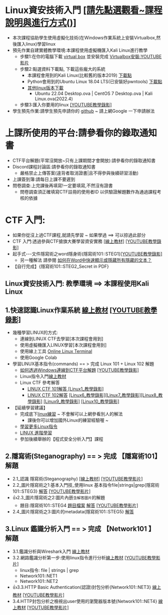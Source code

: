 # Linux資安技術入門 [[請先點選觀看~課程說明與進行方式()]]()
- 本次課程協助學生使用虛擬化技術(在Windows作業系統上安裝Virtualbox,然後匯入linux)學習linux
- 預先作業自建實體教學環境:本課程使用虛擬機匯入Kali Linux進行教學
  - 步驟1:在你的電腦下載 [virtual box](https://www.virtualbox.org/wiki/Downloads) 並安裝完成 [Virtualbox安裝:YOUTUBE影片](https://youtu.be/FC0CX71aGnc)
  - 步驟2:點選資料下載點, 下載這些龐大的系統
    - 本課程會用到的Kali Linux(比較舊的版本2019) [下載點](https://drive.google.com/file/d/1m620Z7KAOSUOLdFH92FYLE2NINb-vJsn/view?usp=sharing)
    - Python會用到的Ubuntu Linux 18.04 LTS(已安裝好pwntools)  [下載點](https://drive.google.com/file/d/1aP-qCFP6jKsGYXtKy9ahwZleQSENEi7C/view?usp=sharing)
    - [其他linux版本下載](https://ksunextcloud.duckdns.org/index.php/s/mXWBcNaYMrcoL9Y) 
      - Ubuntu 22.04 Desktop.ova  | CentOS 7 Desktop.ova  | Kali Linux.ova(2022.4)
  - 步驟3:匯入你要用的linux  [[YOUTUBE教學錄影]](https://youtu.be/GTpQR7fZcwE)
- 學生預先作業:請學生預先申請你的 [github](https://github.com/)  ~ 請上網Google 一下申請辦法

# 上課所使用的平台:請參看你的錄取通知書
- CTF平台解題(平常沒開放~只有上課期間才會開放):請參看你的錄取通知書
- Discord課程討論區:請參看你的錄取通知書
  - 嚴格禁止上傳答案(違背者取消證書|且不得參與後續研習活動)
- 上課簽到簿:請每日上課不要遲到
- 問卷調查:上完課後再填寫!一定要填寫,不然沒有證書 
  - 問卷調查須正確填寫CTF註冊的使用者ID 以供驗證解題數作為通過課程考核的依據

# CTF 入門: 
- 如果你從沒上過CTF課程,就請先學習 ~ 如果學過 ==> 可以掠過此部分
- CTF 入門:透過參與CTF搶旗大賽學習資安實務 [[線上教材]](./CTF.md) [[YOUTUBE教學錄影]](https://youtu.be/Bcxyx3lJG8w)
- 起手式---文件隱寫術之word隱身術{隱寫術101::STEG1}[[YOUTUBE教學錄影]](https://youtu.be/aeXnuZi3XOk)
  - 另一種解法 請參閱 [如何在Word中快速顯示或隱藏所有隱藏的文本？](https://zh-tw.extendoffice.com/documents/word/906-word-show-hide-hidden-text.html) 
- 【自行完成】{隱寫術101::STEG2_Secret in PDF}

## Linux資安技術入門:  教學環境 ==> 本課程使用Kali Linux
## 1.快速認識Linux作業系統 [線上教材](./Linux/1.基礎linux入門.MD) [[YOUTUBE教學錄影]](https://youtu.be/0T4o81Vghio)
  - 幾種學習LINUX的方式:
    - 連線到LINUX CTF去學習[本次課程會用到]
    - 使用虛擬機匯入LINUX學習[本次課程會用到]
    - 使用線上工具 [Online Linux Terminal](https://www.tutorialspoint.com/linux_terminal_online.php)
    - 使用Google Colab
  - 學習LINUX基本指令(commands) == > 完成 Linux 101 + Linux 102 解題
    - [如何透過Windows連線到CTF平台解題](https://github.com/MyFirstSecurity2020/SecurityFoscusOnline2023/blob/main/A2_Linux%E8%B3%87%E5%AE%89%E6%8A%80%E8%A1%93%E5%85%A5%E9%96%80/%E5%A6%82%E4%BD%95%E9%80%8F%E9%81%8EWindows%E9%80%A3%E7%B7%9A%E5%88%B0CTF%E5%B9%B3%E5%8F%B0%E8%A7%A3%E9%A1%8C.md) [[YOUTUBE教學錄影]](https://youtu.be/cULwZeGliuA)
    - Linux指令入門[線上教材](./Linux/1_2_.Linux基本指令.MD)
    - Linux CTF 參考解答
      - [LINUX CTF 101解答 ](https://github.com/MyFirstSecurity2020/SecurityFoscusOnline2023/blob/main/A2_Linux%E8%B3%87%E5%AE%89%E6%8A%80%E8%A1%93%E5%85%A5%E9%96%80/2_1_Linux101%E8%A7%A3%E7%AD%94.md)  [[Linux1_教學錄影]](https://youtu.be/zLeU0XJAtws)
      - [LINUX CTF 102解答](https://github.com/MyFirstSecurity2020/SecurityFoscusOnline2023/blob/main/A2_Linux%E8%B3%87%E5%AE%89%E6%8A%80%E8%A1%93%E5%85%A5%E9%96%80/2_2_Linux%20102%E8%A7%A3%E7%AD%94.md) [[Linux6_教學錄影]](https://youtu.be/-xzdAZJnZM4)[[Linux7_教學錄影]](https://youtu.be/mdtYXAk3mAs)[[Linux8_教學錄影]](https://youtu.be/SW1dMD2vyrA) [[Linux9_教學錄影]](https://youtu.be/nKrWjw10O_U) [[Linux10_教學錄影]]()
  - 【延續學習建議】
    - 完成底下[linux練習](https://overthewire.org/wargames/bandit/) ~ 不會解可以上網參看別人的解法
      - 課後你可以增加國外Linux的練習經驗喔 ~  
    - [學習更多Linux指令](./LearningLinux1.md)
    - [LINUX 進階學習](./LearningLinux2.md)
    - 參加後續舉辦的【程式安全分析入門】課程
## 2.隱寫術(Steganography) == >   完成 【隱寫術101】 解題
  - 2.1_認識 隱寫術(Steganography)  [[線上教材]](./Linux/2.%E9%9A%B1%E5%AF%AB%E8%A1%93%E5%85%A5%E9%96%80/1_%E8%AA%8D%E8%AD%98%E9%9A%B1%E5%AF%AB%E8%A1%93%20Steganography.md) [[YOUTUBE教學影片]](https://youtu.be/EJk3l64WPsQ)
  - 2.2_圖片隱寫術之1:基本入門技_使用linux 基本指令file|strings|grep{隱寫術101::STEG3} [解答](https://github.com/MyFirstSecurity2020/SecurityFoscusOnline2023/blob/main/A2_Linux%E8%B3%87%E5%AE%89%E6%8A%80%E8%A1%93%E5%85%A5%E9%96%80/2.%E9%9A%B1%E5%AF%AB%E8%A1%93%E5%85%A5%E9%96%80/2_%E5%9C%96%E7%89%87%E9%9A%B1%E5%AF%AB%E8%A1%93%E5%9F%BA%E6%9C%AC%E5%85%A5%E9%96%80%E6%8A%80.md) [[YOUTUBE教學影片]](https://youtu.be/farL-eOUXZs)
  - 👍2.3_圖片隱寫術之2:圖片內嵌`含解答圖片`的解題 
    - 題目:隱寫術101::STEG4  [題目檔案](https://raw.githubusercontent.com/MyFirstSecurity2020/backup/main/steg/steg101/carter.jpg) [解答](https://github.com/MyFirstSecurity2020/SecurityFoscusOnline2023/edit/main/A2_Linux%E8%B3%87%E5%AE%89%E6%8A%80%E8%A1%93%E5%85%A5%E9%96%80/2.%E9%9A%B1%E5%AF%AB%E8%A1%93%E5%85%A5%E9%96%80/3_%E5%9C%96%E7%89%87%E9%9A%B1%E5%AF%AB%E8%A1%93%E4%B9%8B2_%E5%9C%96%E7%89%87%E5%85%A7%E5%B5%8C%E8%A7%A3%E7%AD%94%E5%9C%96%E7%89%87%E7%9A%84%E8%A7%A3%E9%A1%8C.md) [[YOUTUBE教學影片]](https://youtu.be/GLpg4rTmiqg)
  - 2.4_圖片隱寫術之3:圖片的metadata{隱寫術101::STEG5} [解答](https://github.com/MyFirstSecurity2020/SecurityFoscusOnline2023/blob/main/A2_Linux%E8%B3%87%E5%AE%89%E6%8A%80%E8%A1%93%E5%85%A5%E9%96%80/2.%E9%9A%B1%E5%AF%AB%E8%A1%93%E5%85%A5%E9%96%80/4_%E5%9C%96%E7%89%87%E9%9A%B1%E5%AF%AB%E8%A1%93%E4%B9%8B3_%E5%9C%96%E7%89%87%E7%9A%84metadata.md)
## 3.Linux 鑑識分析入門 == >  完成 【Network101 】 解題
  - 3.1.鑑識分析與Wireshark入門 [線上教材](./Linux/3_1_鑑識分析與Wireshark入門.md)
  - 3.2.網路鑑識分析第一步:使用linux指令進行分析[線上教材](./Linux/3_2_網路鑑識分析第一步_使用linux基本指令進行分析.md) [[YOUTUBE教學影片]](https://youtu.be/IL0R7u7W9dk)
    - linux指令: file | strings | grep
    - Network101::NET1
    - Network101::NET2
  - 👍3.3.HTTP Basic Authentication(認證)封包分析{Network101::NET3} [線上教材](./Linux/3_3_使用wireshark分析HTTPBasicAuthentication.md) [[YOUTUBE教學影片]](https://youtu.be/IH3Q7jdDX5s)
  - 3.4.HTTP封包分析之檢視出user使用的瀏覽器版本號{Network101::NET4} [線上教材](./Linux/3_4_使用wireshark檢視出user使用的瀏覽器版本號.md) [[YOUTUBE教學影片]](https://youtu.be/GnufKfXOSG4)



